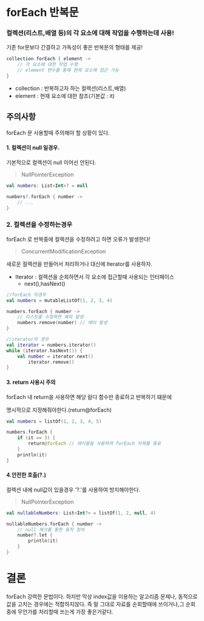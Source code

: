 # forEach 반복문
### 컬렉션(리스트,배열 등)의 각 요소에 대해 작업을 수행하는데 사용!
기존 for문보다 간결하고 가독성이 좋은 반복문의 형태를 제공!

```kotlin
collection.forEach { element ->
    // 각 요소에 대한 작업 수행
    // element 변수를 통해 현재 요소에 접근 가능
}
```
- collection :  반복하고자 하는 컬렉션(리스트,배열)
- element : 현재 요소에 대한 참조(기본값 : it)

## 주의사항
forEach 문 사용할때 주의해야 할 상황이 있다.

#### 1. 컬렉션이 null 일경우.
기본적으로 컬렉션이 null 이어선 안된다.
> NullPointerException

```kotlin
val numbers: List<Int>? = null

numbers?.forEach { number ->
    // ...
}
```

### 2. 컬렉션을 수정하는경우
forEach 로 반복중에 컬렉션을 수정하려고 하면 오류가 발생한다!
> ConcurrentModificationException

새로운 컬렉션을 만들어서 처리하거나 대신에 Iterator를 사용하자.
- Iterator : 컬렉션을 순회하면서 각 요소에 접근할때 사용되는 인터페이스
    -  next(),hasNext()

```kotlin
//forEach 의경우
val numbers = mutableListOf(1, 2, 3, 4)

numbers.forEach { number ->
    // 리스트를 수정하면 예외 발생
    numbers.remove(number) // 에러 발생
}

//iterator의 경우
val iterator = numbers.iterator()
while (iterator.hasNext()) {
    val number = iterator.next()
        iterator.remove()
}
```

#### 3. return 사용시 주의
forEach 내 return을 사용하면 해당 람다 함수만 종료하고 반복하기 떄문에 

명시적으로 지정해줘야한다.(return@forEach)

```kotlin
val numbers = listOf(1, 2, 3, 4, 5)

numbers.forEach {
    if (it == 3) {
        return@forEach // 레이블을 사용하여 forEach 자체를 종료
    }
    println(it)
}

```

#### 4.안전한 호출(?.)
컬렉션 내에 null값이 있을경우 '?.'를 사용하여 방지해야한다.
>NullPointerException
```kotlin
val nullableNumbers: List<Int?> = listOf(1, 2, null, 4)

nullableNumbers.forEach { number ->
    // null 체크를 통한 동작 정의
    number?.let {
        println(it)
    }
}
```

# 결론
forEach 강력한 문법이다. 하지만 막상 index값을 이용하는 알고리즘 문제나, 동적으로 값을 고치는 경우에는 적합하지않다. 즉 말 그대로 자료를 순회할때에 쓰이거나,그 순회중에 무언가를 처리할때 쓰는게 가장 좋은거같다.